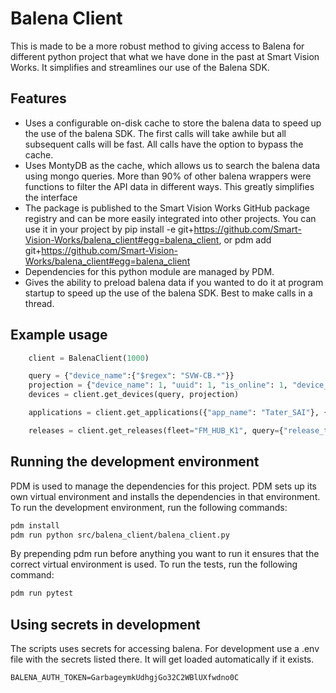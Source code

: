 # Balena Client

This is made to be a more robust method to giving access to Balena for different python project that what we have done in the past at Smart Vision Works. It simplifies and streamlines our use of the Balena SDK.

## Features
* Uses a configurable on-disk cache to store the balena data to speed up the use of the balena SDK. The first calls will take awhile but all subsequent calls will be fast. All calls have the option to bypass the cache.
* Uses MontyDB as the cache, which allows us to search the balena data using mongo queries. More than 90% of other balena wrappers were functions to filter the API data in different ways. This greatly simplifies the interface
* The package is published to the Smart Vision Works GitHub package registry and can be more easily integrated into other projects. You can use it in your project by pip install -e git+https://github.com/Smart-Vision-Works/balena_client#egg=balena_client, or pdm add git+https://github.com/Smart-Vision-Works/balena_client#egg=balena_client
* Dependencies for this python module are managed by PDM.
* Gives the ability to preload balena data if you wanted to do it at program startup to speed up the use of the balena SDK. Best to make calls in a thread.

## Example usage
```python
    client = BalenaClient(1000)

    query = {"device_name":{"$regex": "SVW-CB.*"}}
    projection = {"device_name": 1, "uuid": 1, "is_online": 1, "device_tags": 1}
    devices = client.get_devices(query, projection)

    applications = client.get_applications({"app_name": "Tater_SAI"}, {"app_name": 1, "id": 1, "uuid": 1})

    releases = client.get_releases(fleet="FM_HUB_K1", query={"release_tags.version": "v1.0.10"})
```

## Running the development environment
PDM is used to manage the dependencies for this project. PDM sets up its own virtual environment and installs the dependencies in that environment. To run the development environment, run the following commands:

```bash
pdm install
pdm run python src/balena_client/balena_client.py
```
By prepending pdm run before anything you want to run it ensures that the correct virtual environment is used. To run the tests, run the following command:

```bash
pdm run pytest
```

## Using secrets in development
The scripts uses secrets for accessing balena. For development use a
.env file with the secrets listed there. It will get loaded automatically if it exists.

```
BALENA_AUTH_TOKEN=GarbageymkUdhgjGo32C2WBlUXfwdno0C
```
